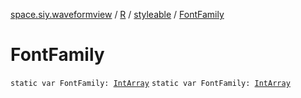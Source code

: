 [space.siy.waveformview](../../index.md) / [R](../index.md) / [styleable](index.md) / [FontFamily](./-font-family.md)

# FontFamily

`static var FontFamily: `[`IntArray`](https://kotlinlang.org/api/latest/jvm/stdlib/kotlin/-int-array/index.html)
`static var FontFamily: `[`IntArray`](https://kotlinlang.org/api/latest/jvm/stdlib/kotlin/-int-array/index.html)